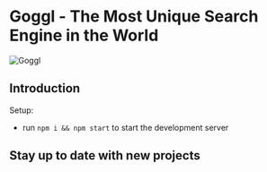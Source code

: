 # Goggl - The Most Unique Search Engine in the World

![Goggl](https://i.ibb.co/yQdYhtq/image.png)

## Introduction

Setup:
- run ```npm i && npm start``` to start the development server

## Stay up to date with new projects

